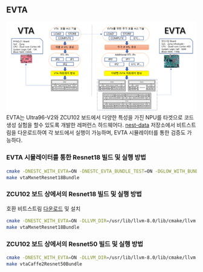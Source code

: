 
## EVTA
![EVTA](docs/nestc/EVTA_overview.png)
EVTA는 Ultra96-V2와 ZCU102 보드에서 다양한 특성을 가진 NPU를 타겟으로 코드 생성 실험을 할수 있도록 개발한 레퍼런스 하드웨어다. [nest-data](https://github.com/etri/nest-data/tree/master/bitstreams) 저장소에서 비트스트림을 다운로드하여 각 보드에서 실행이 가능하며, EVTA 시뮬레이터를 통한 검증도 가능하다.

### EVTA 시뮬레이터를 통한 Resnet18 빌드 및 실행 방법
```bash
cmake -DNESTC_WITH_EVTA=ON -DNESTC_EVTA_BUNDLE_TEST=ON -DGLOW_WITH_BUNDLES=ON [소스코드 위치]
make vtaMxnetResnet18Bundle
```

### ZCU102 보드 상에서의 Resnet18 빌드 및 실행 방법
호환 비트스트림 [다운로드](https://github.com/etri/nest-data/blob/master/bitstreams/zcu102_1x16_i8w8a32_16_16_19_18.bit) 및 설치
```bash
cmake -DNESTC_WITH_EVTA=ON -DLLVM_DIR=/usr/lib/llvm-8.0/lib/cmake/llvm -DNESTC_EVTA_BUNDLE_TEST=ON -DCMAKE_BUILD_TYPE=Release -DNESTC_USE_VTASIM=OFF -DVTA_RESNET18_WITH_SKIPQUANT0=ON -DNESTC_EVTA_RUN_ON_ZCU102=ON -DNESTC_USE_PRECOMPILED_BUNDLE=ON -DNESTC_EVTA_RUN_WITH_GENERIC_BUNDLE=OFF [소스코드 위치]
make vtaMxnetResnet18Bundle
```

### ZCU102 보드 상에서의 Resnet50 빌드 및 실행 방법
```bash
cmake -DNESTC_WITH_EVTA=ON -DLLVM_DIR=/usr/lib/llvm-8.0/lib/cmake/llvm -DNESTC_EVTA_BUNDLE_TEST=ON -DCMAKE_BUILD_TYPE=Release -DNESTC_USE_VTASIM=OFF -DVTA_RESNET18_WITH_SKIPQUANT0=ON -DNESTC_EVTA_RUN_ON_ZCU102=ON -DNESTC_USE_PRECOMPILED_BUNDLE=ON -DNESTC_EVTA_RUN_WITH_GENERIC_BUNDLE=ON [소스코드 위치]
make vtaCaffe2Resnet50Bundle
```
